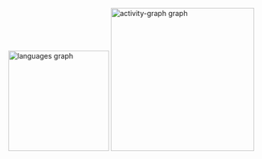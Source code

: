 <br clear="both">



###

<br clear="both">


###

<br clear="both">

<div align="left">
  <img src="https://github-readme-stats.vercel.app/api/top-langs?username=kevin-babu-dotcom&locale=en&hide_title=true&layout=compact&card_width=320&langs_count=5&theme=github_dark&hide_border=true&order=2" height="200" alt="languages graph"  />
  <img src="https://github-readme-activity-graph.vercel.app/graph?username=kevin-babu-dotcom&radius=16&theme=gotham&area=true&order=5&hide_title=true&hide_border=true" height="285" alt="activity-graph graph"  />
</div>

###
